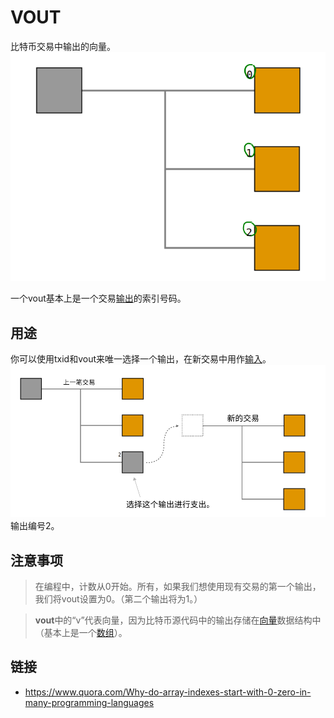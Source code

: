 # VOUT
比特币交易中输出的向量。
![VOUT-1.png](img/VOUT-1.png)

一个vout基本上是一个交易[输出](../../Transaction/Transaction%20Data/output/output.md)的索引号码。

## 用途

你可以使用txid和vout来唯一选择一个输出，在新交易中用作[输入](../../Transaction/Transaction%20Data/Input/input.md)。
![VOUT-2.png](img/VOUT-2%20(1).png)
输出编号2。

## 注意事项
>在编程中，计数从0开始。所有，如果我们想使用现有交易的第一个输出，我们将vout设置为0。（第二个输出将为1。）

>**vout**中的“v”代表向量，因为比特币源代码中的输出存储在[向量](http://www.cplusplus.com/reference/vector/vector/)数据结构中（基本上是一个[数组](https://www.go4expert.com/articles/array-vector-stack-data-structures-t27921/)）。

## 链接

* https://www.quora.com/Why-do-array-indexes-start-with-0-zero-in-many-programming-languages
